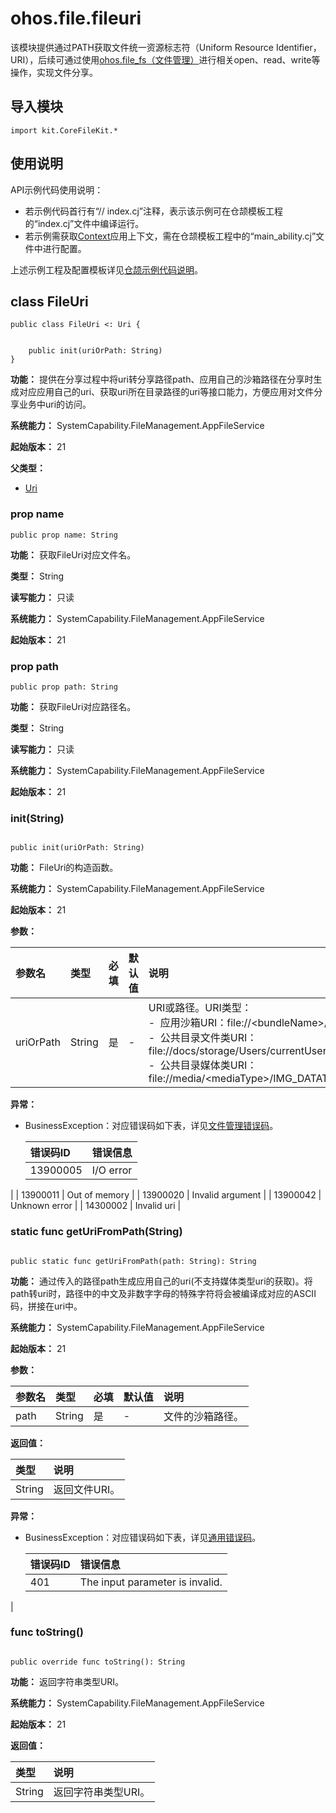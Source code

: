 # ohos.file.fileuri

该模块提供通过PATH获取文件统一资源标志符（Uniform Resource Identifier，URI），后续可通过使用[ohos.file_fs（文件管理）](cj-apis-file_fs.md)进行相关open、read、write等操作，实现文件分享。

## 导入模块

```cangjie
import kit.CoreFileKit.*
```

## 使用说明

API示例代码使用说明：

- 若示例代码首行有“// index.cj”注释，表示该示例可在仓颉模板工程的“index.cj”文件中编译运行。
- 若示例需获取[Context](../AbilityKit/cj-apis-ability.md#class-context)应用上下文，需在仓颉模板工程中的“main_ability.cj”文件中进行配置。

上述示例工程及配置模板详见[仓颉示例代码说明](../../cj-development-intro.md#仓颉示例代码说明)。

## class FileUri

```cangjie
public class FileUri <: Uri {


    public init(uriOrPath: String)
}
```

**功能：** 提供在分享过程中将uri转分享路径path、应用自己的沙箱路径在分享时生成对应应用自己的uri、获取uri所在目录路径的uri等接口能力，方便应用对文件分享业务中uri的访问。

**系统能力：** SystemCapability.FileManagement.AppFileService

**起始版本：** 21

**父类型：**

- [Uri](#class-uri)

### prop name

```cangjie
public prop name: String
```

**功能：** 获取FileUri对应文件名。

**类型：** String

**读写能力：** 只读

**系统能力：** SystemCapability.FileManagement.AppFileService

**起始版本：** 21

### prop path

```cangjie
public prop path: String
```

**功能：** 获取FileUri对应路径名。

**类型：** String

**读写能力：** 只读

**系统能力：** SystemCapability.FileManagement.AppFileService

**起始版本：** 21

### init(String)

```cangjie

public init(uriOrPath: String)
```

**功能：** FileUri的构造函数。

**系统能力：** SystemCapability.FileManagement.AppFileService

**起始版本：** 21

**参数：**

|参数名|类型|必填|默认值|说明|
|:---|:---|:---|:---|:---|
|uriOrPath|String|是|-|URI或路径。URI类型：<br/>-&nbsp; 应用沙箱URI：file://\<bundleName>/\<sandboxPath> <br/>-&nbsp; 公共目录文件类URI：file://docs/storage/Users/currentUser/\<publicPath> <br/>-&nbsp; 公共目录媒体类URI：file://media/\<mediaType>/IMG_DATATIME_ID/\<displayName>|

**异常：**

- BusinessException：对应错误码如下表，详见[文件管理错误码](../../errorcodes/cj-errorcode-filemanagement.md)。

  | 错误码ID | 错误信息 |
  | :---- | :--- |
  | 13900005 | I/O error
 |
  | 13900011 | Out of memory
 |
  | 13900020 | Invalid argument
 |
  | 13900042 | Unknown error
 |
  | 14300002 | Invalid uri
 |

### static func getUriFromPath(String)

```cangjie

public static func getUriFromPath(path: String): String
```

**功能：** 通过传入的路径path生成应用自己的uri(不支持媒体类型uri的获取)。将path转uri时，路径中的中文及非数字字母的特殊字符将会被编译成对应的ASCII码，拼接在uri中。

**系统能力：** SystemCapability.FileManagement.AppFileService

**起始版本：** 21

**参数：**

|参数名|类型|必填|默认值|说明|
|:---|:---|:---|:---|:---|
|path|String|是|-|文件的沙箱路径。|

**返回值：**

|类型|说明|
|:----|:----|
|String|返回文件URI。|

**异常：**

- BusinessException：对应错误码如下表，详见[通用错误码](../../errorcodes/cj-errorcode-universal.md)。

  | 错误码ID | 错误信息 |
  | :---- | :--- |
  | 401 | The input parameter is invalid.
 |

### func toString()

```cangjie

public override func toString(): String
```

**功能：** 返回字符串类型URI。

**系统能力：** SystemCapability.FileManagement.AppFileService

**起始版本：** 21

**返回值：**

|类型|说明|
|:----|:----|
|String|返回字符串类型URI。|
